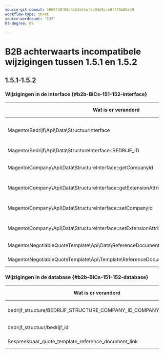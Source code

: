 ```yaml
---
source-git-commit: b869440f08d4c51efbafec94d9cce9f7f5b05b49
workflow-type: tm+mt
source-wordcount: '137'
ht-degree: 0%

---
```

# B2B achterwaarts incompatibele wijzigingen tussen 1.5.1 en 1.5.2

## 1.5.1-1.5.2

### Wijzigingen in de interface {#b2b-BICs-151-152-interface}

| Wat is er veranderd | Hoe het veranderde |
| --- | --- |
| Magento\Bedrijf\Api\Data\StructuurInterface | Bovenliggend product toegevoegd aan interface. |
| Magento\Bedrijf\Api\Data\StructureInterface::BEDRIJF\_ID | Constant is toegevoegd. |
| Magento\Company\Api\Data\StructureInterface::getCompanyId | [public] Method is toegevoegd. |
| Magento\Company\Api\Data\StructureInterface::getExtensionAttributes | [public] Method is toegevoegd. |
| Magento\Company\Api\Data\StructureInterface::setCompanyId | [ openbare ] Methode is toegevoegd. |
| Magento\Company\Api\Data\StructureInterface::setExtensionAttributes | [public] Method is toegevoegd. |
| Magento\NegotiableQuoteTemplate\Api\Data\ReferenceDocumentLinkInterface | Interface is toegevoegd. |
| Magento\NegotiableQuoteTemplate\Api\Template\ReferenceDocumentLinkRepositoryInterface | Interface is toegevoegd. |

### Wijzigingen in de database {#b2b-BICs-151-152-database}

| Wat is er veranderd | Hoe het veranderde |
| --- | --- |
| bedrijf\_structure/BEDRIJF\_STRUCTURE\_COMPANY\_ID\_COMPANY\_ENTITY\_ID | Externe sleutel toegevoegd |
| bedrijf\_structuur/bedrijf\_id | Kolom is toegevoegd |
| Bespreekbaar\_quote\_template\_reference\_document\_link | Tabel is toegevoegd |
